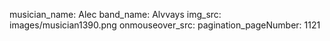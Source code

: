 musician_name: Alec
band_name: Alvvays
img_src: images/musician1390.png
onmouseover_src: 
pagination_pageNumber: 1121